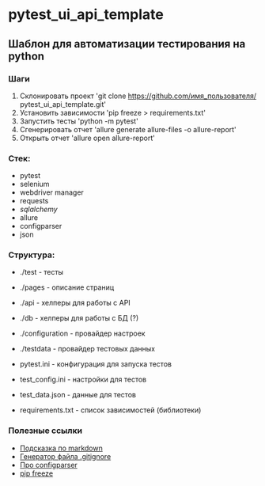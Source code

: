 # pytest_ui_api_template

## Шаблон для автоматизации тестирования на python

### Шаги
1. Склонировать проект 'git clone https://github.com/имя_пользователя/
   pytest_ui_api_template.git'
2. Установить зависимости 'pip freeze > requirements.txt'
3. Запустить тесты 'python -m pytest'
4. Сгенерировать отчет 'allure generate allure-files -o allure-report'
5. Открыть отчет 'allure open allure-report'

### Стек:
- pytest
- selenium
- webdriver manager
- requests
- _sqlalchemy_
- allure
- configparser
- json

### Структура:
- ./test - тесты

- ./pages - описание страниц
- ./api - хелперы для работы с API
- ./db - хелперы для работы с БД (?)
- ./configuration - провайдер настроек
- ./testdata - провайдер тестовых данных
- pytest.ini - конфигурация для запуска тестов
- test_config.ini - настройки для тестов
- test_data.json - данные для тестов
- requirements.txt - список зависимостей (библиотеки)

### Полезные ссылки
- [Подсказка по markdown](https://www.markdownguide.org/basic-syntax/)
- [Генератор файла .gitignore](https://www.toptal.com/developers/gitignore)
- [Про configparser](https://docs.python.org/3/library/configparser.html#configparser-objects)
- [pip freeze](https://pip.pypa.io/en/stable/cli/pip_freeze/)
